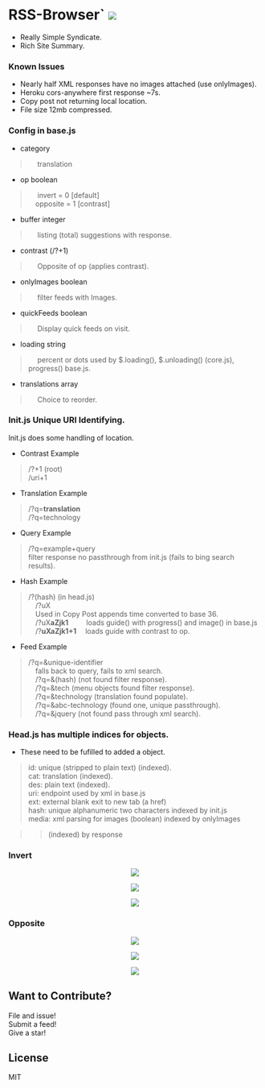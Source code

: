 # RSS-Browser` <img src='https://img.shields.io/github/license/acktic/acktic.github.io?style=social'>

  - Really Simple Syndicate.
  - Rich Site Summary.

### Known Issues

* Nearly half XML responses have no images attached (use onlyImages).
* Heroku cors-anywhere first response ~7s.
* Copy post not returning local location.
* File size 12mb compressed.

### Config in base.js

* category
>&emsp; translation

* op boolean<br>
>&emsp; invert = 0 [default]<br>
 &emsp;opposite = 1 [contrast]

* buffer integer<br>
>&emsp; listing (total) suggestions with response.

* contrast (/?+1)<br>
>&emsp; Opposite of op (applies contrast).

* onlyImages boolean<br>
>&emsp; filter feeds with Images.

* quickFeeds boolean<br>
>&emsp; Display quick feeds on visit.

* loading string<br>
>&emsp; percent or dots used by $.loading(), $.unloading() (core.js), progress() base.js.

* translations array<br>
>&emsp; Choice to reorder.

### Init.js Unique URI Identifying.

  Init.js does some handling of location.

  * Contrast Example
  > /?+1 (root)<br>
    /uri+1

  * Translation Example
  > /?q=<b>translation</b><br>
    /?q=technology

  * Query Example
  > /?q=example+query<br>
    filter response no passthrough from init.js (fails to bing search results).

  * Hash Example
  > /?(hash) (in head.js)<br>
    &emsp;/?uX <br>
    &emsp;Used in Copy Post appends time converted to base 36.<br>
    &emsp;/?uX<b>aZjk1</b> &emsp; &emsp;loads guide() with progress() and image() in base.js<br>
    &emsp;/?<b>uXaZjk1+1</b> &emsp;loads guide with contrast to op.

  * Feed Example
  > /?q=&unique-identifier<br>
    &emsp;falls back to query, fails to xml search.<br>
    &emsp;/?q=&(hash) (not found filter response).<br>
    &emsp;/?q=&tech (menu objects found filter response).<br>
    &emsp;/?q=&technology (translation found populate).<br>
    &emsp;/?q=&abc-technology (found one, unique passthrough).<br>
    &emsp;/?q=&jquery (not found pass through xml search).<br>

### Head.js has multiple indices for objects.

  * These need to be fufilled to added a object.<br>
  > id: unique (stripped to plain text) (indexed).<br>
    cat: translation (indexed).<br>
    des: plain text (indexed).<br>
    uri: endpoint used by xml in base.js<br>
    ext: external blank exit to new tab (a href)<br>
    hash: unique alphanumeric two characters indexed by init.js<br>
    media: xml parsing for images (boolean) indexed by onlyImages<br>

>> (indexed) by response

### Invert

<p align='center'><img src='http://acktic.github.io/screenshots/invert.jpg'></p>

<p align='center'><img src='http://acktic.github.io/screenshots/air.jpg'></p>

<p align='center'><img src='http://acktic.github.io/screenshots/visual.jpg'></p>

### Opposite

<p align='center'><img src='http://acktic.github.io/screenshots/opposite.jpg'></p>

<p align='center'><img src='http://acktic.github.io/screenshots/result.jpg'></p>

<p align='center'><img src='http://acktic.github.io/screenshots/contrast.jpg'></p>

Want to Contribute?
----

File and issue!<br>
Submit a feed!<br>
Give a star!<br>

License
----

MIT

